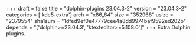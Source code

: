 +++
draft = false
title = "dolphin-plugins 23.04.3-2"
version = "23.04.3-2"
categories = ['kde5-extra']
arch = "x86_64"
size = "352968"
usize = "2379554"
sha1sum = "1dfed9ef0e47779cee4a8dd9974baf9592ed202b"
depends = "['dolphin>=23.04.3', 'ktexteditor>=5.108.0']"
+++
Extra Dolphin plugins.